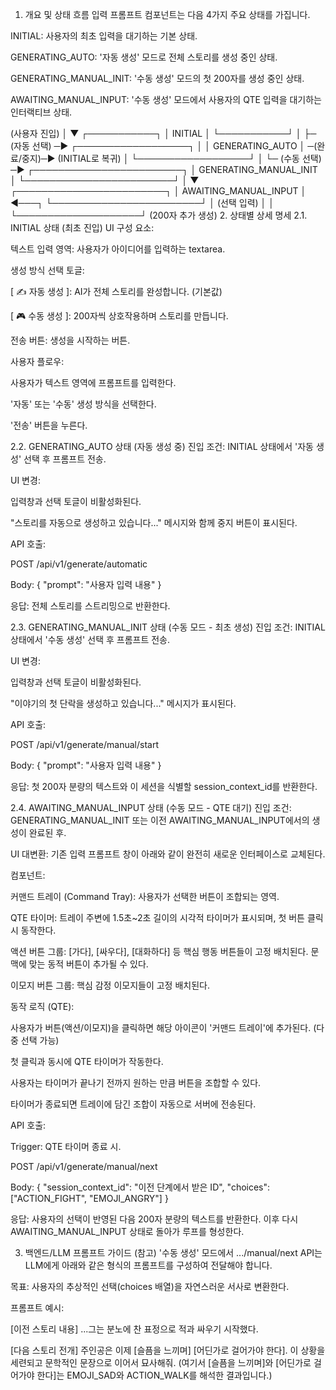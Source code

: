 1. 개요 및 상태 흐름
입력 프롬프트 컴포넌트는 다음 4가지 주요 상태를 가집니다.

INITIAL: 사용자의 최초 입력을 대기하는 기본 상태.

GENERATING_AUTO: '자동 생성' 모드로 전체 스토리를 생성 중인 상태.

GENERATING_MANUAL_INIT: '수동 생성' 모드의 첫 200자를 생성 중인 상태.

AWAITING_MANUAL_INPUT: '수동 생성' 모드에서 사용자의 QTE 입력을 대기하는 인터랙티브 상태.

(사용자 진입)
      │
      ▼
┌───────────┐
│  INITIAL  │
└───────────┘
      │
      ├─ (자동 선택) ─► ┌──────────────────┐
      │               │ GENERATING_AUTO  │ ─(완료/중지)─► (INITIAL로 복귀)
      │               └──────────────────┘
      │
      └─ (수동 선택) ─► ┌────────────────────────┐
                      │ GENERATING_MANUAL_INIT │
                      └────────────────────────┘
                                │
                                ▼
                      ┌────────────────────────┐
                      │ AWAITING_MANUAL_INPUT  │ ◄───┐
                      └────────────────────────┘     │ (선택 입력)
                                │                    │
                                └────────────────────┘ (200자 추가 생성)
2. 상태별 상세 명세
2.1. INITIAL 상태 (최초 진입)
UI 구성 요소:

텍스트 입력 영역: 사용자가 아이디어를 입력하는 textarea.

생성 방식 선택 토글:

[ ✍️ 자동 생성 ]: AI가 전체 스토리를 완성합니다. (기본값)

[ 🎮 수동 생성 ]: 200자씩 상호작용하며 스토리를 만듭니다.

전송 버튼: 생성을 시작하는 버튼.

사용자 플로우:

사용자가 텍스트 영역에 프롬프트를 입력한다.

'자동' 또는 '수동' 생성 방식을 선택한다.

'전송' 버튼을 누른다.

2.2. GENERATING_AUTO 상태 (자동 생성 중)
진입 조건: INITIAL 상태에서 '자동 생성' 선택 후 프롬프트 전송.

UI 변경:

입력창과 선택 토글이 비활성화된다.

"스토리를 자동으로 생성하고 있습니다..." 메시지와 함께 중지 버튼이 표시된다.

API 호출:

POST /api/v1/generate/automatic

Body: { "prompt": "사용자 입력 내용" }

응답: 전체 스토리를 스트리밍으로 반환한다.

2.3. GENERATING_MANUAL_INIT 상태 (수동 모드 - 최초 생성)
진입 조건: INITIAL 상태에서 '수동 생성' 선택 후 프롬프트 전송.

UI 변경:

입력창과 선택 토글이 비활성화된다.

"이야기의 첫 단락을 생성하고 있습니다..." 메시지가 표시된다.

API 호출:

POST /api/v1/generate/manual/start

Body: { "prompt": "사용자 입력 내용" }

응답: 첫 200자 분량의 텍스트와 이 세션을 식별할 session_context_id를 반환한다.

2.4. AWAITING_MANUAL_INPUT 상태 (수동 모드 - QTE 대기)
진입 조건: GENERATING_MANUAL_INIT 또는 이전 AWAITING_MANUAL_INPUT에서의 생성이 완료된 후.

UI 대변환: 기존 입력 프롬프트 창이 아래와 같이 완전히 새로운 인터페이스로 교체된다.

컴포넌트:

커맨드 트레이 (Command Tray): 사용자가 선택한 버튼이 조합되는 영역.

QTE 타이머: 트레이 주변에 1.5초~2초 길이의 시각적 타이머가 표시되며, 첫 버튼 클릭 시 동작한다.

액션 버튼 그룹: [가다], [싸우다], [대화하다] 등 핵심 행동 버튼들이 고정 배치된다. 문맥에 맞는 동적 버튼이 추가될 수 있다.

이모지 버튼 그룹: 핵심 감정 이모지들이 고정 배치된다.

동작 로직 (QTE):

사용자가 버튼(액션/이모지)을 클릭하면 해당 아이콘이 '커맨드 트레이'에 추가된다. (다중 선택 가능)

첫 클릭과 동시에 QTE 타이머가 작동한다.

사용자는 타이머가 끝나기 전까지 원하는 만큼 버튼을 조합할 수 있다.

타이머가 종료되면 트레이에 담긴 조합이 자동으로 서버에 전송된다.

API 호출:

Trigger: QTE 타이머 종료 시.

POST /api/v1/generate/manual/next

Body: { "session_context_id": "이전 단계에서 받은 ID", "choices": ["ACTION_FIGHT", "EMOJI_ANGRY"] }

응답: 사용자의 선택이 반영된 다음 200자 분량의 텍스트를 반환한다. 이후 다시 AWAITING_MANUAL_INPUT 상태로 돌아가 루프를 형성한다.

3. 백엔드/LLM 프롬프트 가이드 (참고)
'수동 생성' 모드에서 .../manual/next API는 LLM에게 아래와 같은 형식의 프롬프트를 구성하여 전달해야 합니다.

목표: 사용자의 추상적인 선택(choices 배열)을 자연스러운 서사로 변환한다.

프롬프트 예시:

[이전 스토리 내용]
...그는 분노에 찬 표정으로 적과 싸우기 시작했다.

[다음 스토리 전개]
주인공은 이제 [슬픔을 느끼며] [어딘가로 걸어가야 한다].
이 상황을 세련되고 문학적인 문장으로 이어서 묘사해줘.
(여기서 [슬픔을 느끼며]와 [어딘가로 걸어가야 한다]는 EMOJI_SAD와 ACTION_WALK를 해석한 결과입니다.)